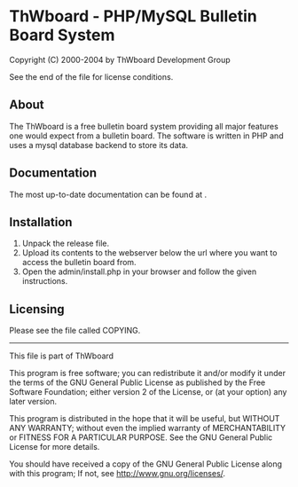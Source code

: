 ThWboard - PHP/MySQL Bulletin Board System
==========================================

Copyright (C) 2000-2004 by ThWboard Development Group

See the end of the file for license conditions.


About
-----

The ThWboard is a free bulletin board system providing all major
features one would expect from a bulletin board.  The software is written
in PHP and uses a mysql database backend to store its data.


Documentation
-------------

The most up-to-date documentation can be found at
  <document url>.


Installation
------------

1. Unpack the release file.
2. Upload its contents to the webserver below the url where you want to
   access the bulletin board from.
3. Open the admin/install.php in your browser and follow the given
   instructions.


Licensing
---------

Please see the file called COPYING.


----------------------------------------------------------------------
This file is part of ThWboard

This program is free software; you can redistribute it and/or modify
it under the terms of the GNU General Public License as published by
the Free Software Foundation; either version 2 of the License, or
(at your option) any later version.

This program is distributed in the hope that it will be useful,
but WITHOUT ANY WARRANTY; without even the implied warranty of
MERCHANTABILITY or FITNESS FOR A PARTICULAR PURPOSE.  See the
GNU General Public License for more details.

You should have received a copy of the GNU General Public License along
with this program;  If not, see <http://www.gnu.org/licenses/>.
